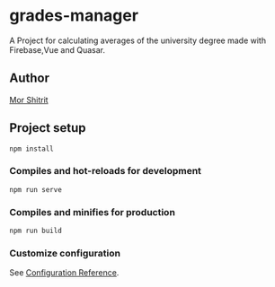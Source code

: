 # grades-manager

A Project for calculating averages of the university degree made with Firebase,Vue and Quasar.

## Author

[Mor Shitrit](https://github.com/mor328)

## Project setup

```
npm install
```

### Compiles and hot-reloads for development

```
npm run serve
```

### Compiles and minifies for production

```
npm run build
```

### Customize configuration

See [Configuration Reference](https://cli.vuejs.org/config/).
